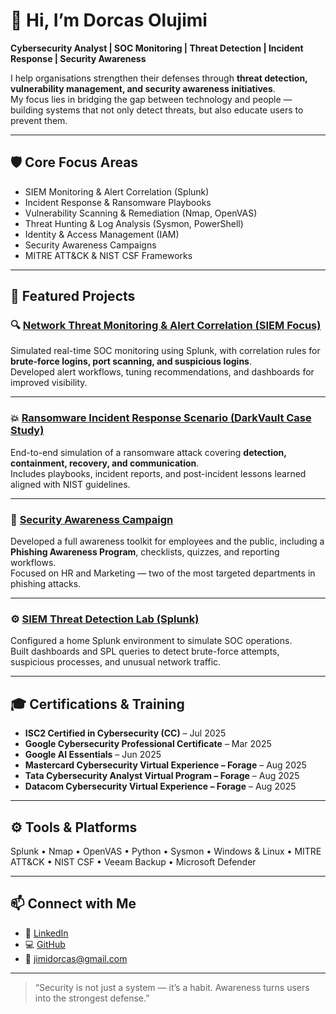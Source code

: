 # 👋 Hi, I’m Dorcas Olujimi  

**Cybersecurity Analyst | SOC Monitoring | Threat Detection | Incident Response | Security Awareness**

I help organisations strengthen their defenses through **threat detection, vulnerability management, and security awareness initiatives**.  
My focus lies in bridging the gap between technology and people — building systems that not only detect threats, but also educate users to prevent them.

---

## 🛡️ Core Focus Areas
- SIEM Monitoring & Alert Correlation (Splunk)
- Incident Response & Ransomware Playbooks
- Vulnerability Scanning & Remediation (Nmap, OpenVAS)
- Threat Hunting & Log Analysis (Sysmon, PowerShell)
- Identity & Access Management (IAM)
- Security Awareness Campaigns
- MITRE ATT&CK & NIST CSF Frameworks

---

## 📂 Featured Projects

### 🔍 [Network Threat Monitoring & Alert Correlation (SIEM Focus)](https://github.com/jimidorcas/network-threat-monitoring)
Simulated real-time SOC monitoring using Splunk, with correlation rules for **brute-force logins, port scanning, and suspicious logins**.  
Developed alert workflows, tuning recommendations, and dashboards for improved visibility.

---

### 💥 [Ransomware Incident Response Scenario (DarkVault Case Study)](https://github.com/jimidorcas/ransomware-incident-response)
End-to-end simulation of a ransomware attack covering **detection, containment, recovery, and communication**.  
Includes playbooks, incident reports, and post-incident lessons learned aligned with NIST guidelines.

---

### 🧠 [Security Awareness Campaign](https://github.com/jimidorcas/security-awareness-campaign)
Developed a full awareness toolkit for employees and the public, including a **Phishing Awareness Program**, checklists, quizzes, and reporting workflows.  
Focused on HR and Marketing — two of the most targeted departments in phishing attacks.

---

### ⚙️ [SIEM Threat Detection Lab (Splunk)](https://github.com/jimidorcas/siem-monitoring-lab)
Configured a home Splunk environment to simulate SOC operations.  
Built dashboards and SPL queries to detect brute-force attempts, suspicious processes, and unusual network traffic.

---

## 🎓 Certifications & Training
- **ISC2 Certified in Cybersecurity (CC)** – Jul 2025  
- **Google Cybersecurity Professional Certificate** – Mar 2025  
- **Google AI Essentials** – Jun 2025  
- **Mastercard Cybersecurity Virtual Experience – Forage** – Aug 2025  
- **Tata Cybersecurity Analyst Virtual Program – Forage** – Aug 2025  
- **Datacom Cybersecurity Virtual Experience – Forage** – Aug 2025  

---

## ⚙️ Tools & Platforms
Splunk • Nmap • OpenVAS • Python • Sysmon • Windows & Linux • MITRE ATT&CK • NIST CSF • Veeam Backup • Microsoft Defender  

---

## 📫 Connect with Me
- 💼 [LinkedIn](https://www.linkedin.com/in/dorcas-o-3028b29a/)  
- 💻 [GitHub](https://github.com/jimidorcas)  
- 📧 jimidorcas@gmail.com  

---

> “Security is not just a system — it’s a habit. Awareness turns users into the strongest defense.”
